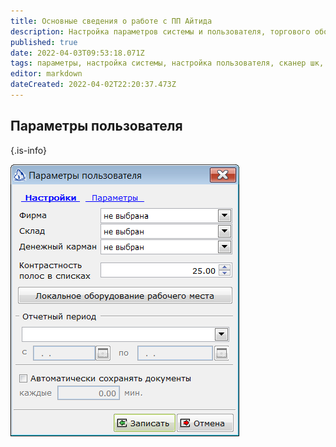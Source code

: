 ```yaml
---
title: Основные сведения о работе с ПП Айтида
description: Настройка параметров системы и пользователя, торгового оборудования, сканера штрихкодов
published: true
date: 2022-04-03T09:53:18.071Z
tags: параметры, настройка системы, настройка пользователя, сканер шк, локальное оборудование
editor: markdown
dateCreated: 2022-04-02T22:20:37.473Z
---
```






## Параметры пользователя
{.is-info}

![user-parameters.png](/images/quick-start/user-parameters.png)
